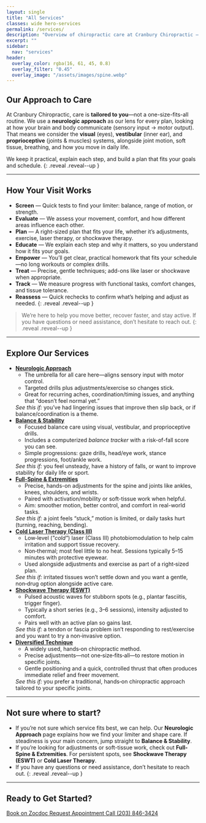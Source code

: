 ```yaml
---
layout: single
title: "All Services"
classes: wide hero-services
permalink: /services/
description: "Overview of chiropractic care at Cranbury Chiropractic — neurologic approach, balance & stability, full-spine and extremity adjusting, laser therapy, and shockwave (ESWT)."
excerpt: ""
sidebar:
  nav: "services"
header:
  overlay_color: rgba(16, 61, 45, 0.8)
  overlay_filter: "0.45"
  overlay_image: "/assets/images/spine.webp"
---
```

## Our Approach to Care
At Cranbury Chiropractic, care is **tailored to you**—not a one-size-fits-all routine. We use a **neurologic approach** as our lens for every plan, looking at how your brain and body communicate (sensory input → motor output). That means we consider the **visual** (eyes), **vestibular** (inner ear), and **proprioceptive** (joints & muscles) systems, alongside joint motion, soft tissue, breathing, and how you move in daily life.

We keep it practical, explain each step, and build a plan that fits your goals and schedule.
{: .reveal .reveal--up }

---

## How Your Visit Works
- **Screen** — Quick tests to find your limiter: balance, range of motion, or strength.
- **Evaluate** — We assess your movement, comfort, and how different areas influence each other.
- **Plan** — A right-sized plan that fits your life, whether it’s adjustments, exercise, laser therapy, or shockwave therapy.
- **Educate** — We explain each step and why it matters, so you understand how it fits your goals.
- **Empower** — You’ll get clear, practical homework that fits your schedule—no long workouts or complex drills.
- **Treat** — Precise, gentle techniques; add-ons like laser or shockwave when appropriate.
- **Track** — We measure progress with functional tasks, comfort changes, and tissue tolerance.
- **Reassess** — Quick rechecks to confirm what’s helping and adjust as needed.
{: .reveal .reveal--up }

> We’re here to help you move better, recover faster, and stay active. If you have questions or need assistance, don’t hesitate to reach out.
{: .reveal .reveal--up }

---

## Explore Our Services
<ul class="services-index">
  <li class="reveal reveal--up">
    <a href="{{ '/services/neurologic-approach/' | relative_url }}"><strong>Neurologic Approach</strong></a><br>
    <ul>
      <li>The umbrella for all care here—aligns sensory input with motor control.</li>
      <li>Targeted drills plus adjustments/exercise so changes stick.</li>
      <li>Great for recurring aches, coordination/timing issues, and anything that “doesn’t feel normal yet.”</li>
    </ul>
    <em>See this if:</em> you’ve had lingering issues that improve then slip back, or if balance/coordination is a theme.
  </li>

  <li class="reveal reveal--up">
    <a href="{{ '/services/balance-stability/' | relative_url }}"><strong>Balance & Stability</strong></a><br>
    <ul>
      <li>Focused balance care using visual, vestibular, and proprioceptive drills.</li>
      <li>Includes a computerized <i>balance tracker</i> with a risk-of-fall score you can see.</li>
      <li>Simple progressions: gaze drills, head/eye work, stance progressions, foot/ankle work.</li>
    </ul>
    <em>See this if:</em> you feel unsteady, have a history of falls, or want to improve stability for daily life or sport.
  </li>

  <li class="reveal reveal--up">
    <a href="{{ '/services/full-spine-extremities/' | relative_url }}"><strong>Full-Spine & Extremities</strong></a><br>
    <ul>
      <li>Precise, hands-on adjustments for the spine and joints like ankles, knees, shoulders, and wrists.</li>
      <li>Paired with activation/mobility or soft-tissue work when helpful.</li>
      <li>Aim: smoother motion, better control, and comfort in real-world tasks.</li>
    </ul>
    <em>See this if:</em> a joint feels “stuck,” motion is limited, or daily tasks hurt (turning, reaching, bending).
  </li>

  <li class="reveal reveal--up">
    <a href="{{ '/services/laser-therapy/' | relative_url }}"><strong>Cold Laser Therapy (Class III)</strong></a><br>
    <ul>
      <li>Low‑level (<i>"cold"</i>) laser (Class III) photobiomodulation to help calm irritation and support tissue recovery.</li>
      <li>Non‑thermal; most feel little to no heat. Sessions typically 5–15 minutes with protective eyewear.</li>
      <li>Used alongside adjustments and exercise as part of a right‑sized plan.</li>
    </ul>
    <em>See this if:</em> irritated tissues won’t settle down and you want a gentle, non‑drug option alongside active care.
  </li>

  <li class="reveal reveal--up">
    <a href="{{ '/services/shockwave-therapy-eswt/' | relative_url }}"><strong>Shockwave Therapy (ESWT)</strong></a><br>
    <ul>
      <li>Pulsed acoustic waves for stubborn spots (e.g., plantar fasciitis, trigger finger).</li>
      <li>Typically a short series (e.g., 3–6 sessions), intensity adjusted to comfort.</li>
      <li>Pairs well with an active plan so gains last.</li>
    </ul>
    <em>See this if:</em> a tendon or fascia problem isn’t responding to rest/exercise and you want to try a non‑invasive option.
  </li>
  <li class="reveal reveal--up">
    <a href="{{ '/services/diversified-technique/' | relative_url }}"><strong>Diversified Technique</strong></a><br>
    <ul>
      <li>A widely used, hands‑on chiropractic method.</li>
      <li>Precise adjustments—not one‑size‑fits‑all—to restore motion in specific joints.</li>
      <li>Gentle positioning and a quick, controlled thrust that often produces immediate relief and freer movement.</li>
    </ul>
    <em>See this if:</em> you prefer a traditional, hands‑on chiropractic approach tailored to your specific joints.
  </li>
</ul>

---

## Not sure where to start?
- If you’re not sure which service fits best, we can help. Our **Neurologic Approach** page explains how we find your limiter and shape care. If steadiness is your main concern, jump straight to **Balance & Stability**. 
- If you’re looking for adjustments or soft-tissue work, check out **Full-Spine & Extremities**. For persistent spots, see **Shockwave Therapy (ESWT)** or **Cold Laser Therapy**.
- If you have any questions or need assistance, don’t hesitate to reach out.
{: .reveal .reveal--up }

---

## Ready to Get Started?
<div class="contact-actions reveal reveal--up">
  <a href="https://www.zocdoc.com/practice/cranbury-chiropractic-center-43835" class="btn">
    <span class="btn-label">Book on Zocdoc</span>
  </a>
  <a href="{{ '/contact/' | relative_url }}" class="btn">
    <span class="btn-label">Request Appointment</span>
  </a>
  <a href="tel:+12038463424" class="btn">
    <span class="btn-label">Call (203) 846-3424</span>
  </a>
</div>
